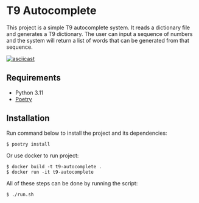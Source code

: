 # T9 Autocomplete

This project is a simple T9 autocomplete system. It reads a dictionary file and generates a T9 dictionary. The user can input a sequence of numbers and the system will return a list of words that can be generated from that sequence.

[![asciicast](https://asciinema.org/a/1WrTDOXUgJeBhCxqe5NmxvGwg.svg)](https://asciinema.org/a/1WrTDOXUgJeBhCxqe5NmxvGwg)

## Requirements

* Python 3.11
* [Poetry](https://python-poetry.org/) 

## Installation
Run command below to install the project and its dependencies:
```shell
$ poetry install
```
Or use docker to run project:
```shell
$ docker build -t t9-autocomplete .
$ docker run -it t9-autocomplete
```
All of these steps can be done by running the script:
```shell
$ ./run.sh
```